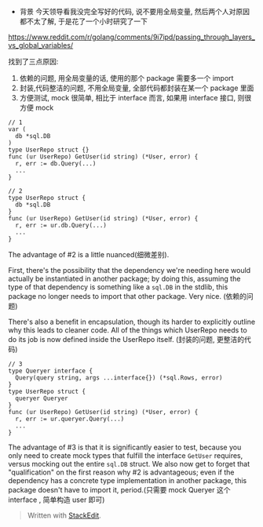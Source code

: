 * 背景
 今天领导看我没完全写好的代码, 说不要用全局变量, 然后两个人对原因都不太了解, 于是花了一个小时研究了一下

https://www.reddit.com/r/golang/comments/9i7ipd/passing_through_layers_vs_global_variables/

找到了三点原因: 
1. 依赖的问题, 用全局变量的话, 使用的那个 package 需要多一个 import
2. 封装,代码整洁的问题, 不用全局变量, 全部代码都封装在某一个 package 里面
3. 方便测试, mock 很简单, 相比于 interface 而言,  如果用 interface 接口, 则很方便 mock 

```
// 1
var (
  db *sql.DB
)
type UserRepo struct {}
func (ur UserRepo) GetUser(id string) (*User, error) {
  r, err := db.Query(...)
  ...
}

```

```
// 2
type UserRepo struct {
  db *sql.DB
}
func (ur UserRepo) GetUser(id string) (*User, error) {
  r, err := ur.db.Query(...)
  ...
}

```

The advantage of #2 is a little nuanced(细微差别).

First, there's the possibility that the dependency we're needing here would actually be instantiated in another package; by doing this, assuming the type of that dependency is something like a  `sql.DB`  in the stdlib, this package no longer needs to import that other package. Very nice. (依赖的问题)

There's also a benefit in encapsulation, though its harder to explicitly outline why this leads to cleaner code. All of the things which UserRepo needs to do its job is now defined inside the UserRepo itself. (封装的问题, 更整洁的代码)

```
// 3
type Queryer interface {
  Query(query string, args ...interface{}) (*sql.Rows, error)
}
type UserRepo struct {
  queryer Queryer
}
func (ur UserRepo) GetUser(id string) (*User, error) {
  r, err := ur.queryer.Query(...)
  ...
}

```

The advantage of #3 is that it is significantly easier to test, because you only need to create mock types that fulfill the interface  `GetUser`  requires, versus mocking out the entire  `sql.DB`  struct. We also now get to forget that "qualification" on the first reason why #2 is advantageous; even if the dependency has a concrete type implementation in another package, this package doesn't have to import it, period.(只需要 mock Queryer 这个 interface , 简单构造 user 即可)

> Written with [StackEdit](https://stackedit.io/).
<!--stackedit_data:
eyJoaXN0b3J5IjpbLTUwNTk5NTQ3MV19
-->